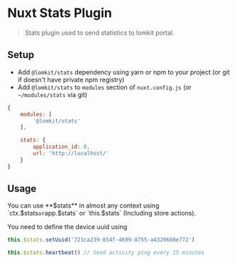 # Nuxt Stats Plugin

> Stats plugin used to send statistics to lomkit portal.

## Setup

- Add `@lomkit/stats` dependency using yarn or npm to your project (or git if doesn't have private npm registry)
- Add `@lomkit/stats` to `modules` section of `nuxt.config.js` (or `~/modules/stats` via git)

```js
{
    modules: [
        '@lomkit/stats'
    ],

    stats: {
        application_id: 0, 
        url: 'http://localhost/'
    }
}
```

## Usage
You can use **$stats** in almost any context using `ctx.$stats` or `app.$stats` or `this.$stats` (Including store actions).

You need to define the device uuid using
```js
this.$stats.setUuid('721ca239-854f-4699-8755-a4320660e772')
```

```js
this.$stats.heartbeat() // Send activity ping every 15 minutes
```
